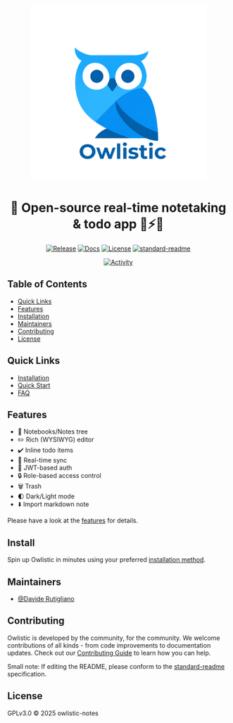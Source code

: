 <div align="center">

  <img src="src/frontend/assets/logo/owlistic-w-text.png" width="400px" />
  
  # 🦉 Open-source real-time notetaking & todo app 🔄⚡️🚀

  [![Release](https://img.shields.io/github/release/owlistic-notes/owlistic?style=flat-square)](https://github.com/owlistic-notes/owlistic/releases/latest)
  [![Docs](https://img.shields.io/badge/docs-online-blue.svg?style=flat-square)](https://owlistic-notes.github.io/owlistic/docs/category/overview)
  [![License](https://img.shields.io/badge/license-GPLv3-blue.svg?style=flat-square)](LICENSE)
  [![standard-readme](https://img.shields.io/badge/standard--readme-OK-green.svg?style=flat-square)](https://github.com/RichardLitt/standard-readme)

  [![Activity](https://img.shields.io/github/commit-activity/m/badges/shields)](https://github.com/owlistic-notes/owlistic/pulse)

</div>

## Table of Contents

- [Quick Links](#quick-links)
- [Features](#features)
- [Installation](#install)
- [Maintainers](#maintainers)
- [Contributing](#contributing)
- [License](#license)

## Quick Links

- [Installation](https://owlistic-notes.github.io/owlistic/docs/category/installation)
- [Quick Start](https://owlistic-notes.github.io/owlistic/docs/overview/quick-start)
- [FAQ](https://owlistic-notes.github.io/owlistic/docs/troubleshooting/faq)
<!--
- [Api Reference](https://owlistic-notes.github.io/owlistic/docs/category/api-reference)
-->

## Features

- 📒 Notebooks/Notes tree
- ✏️ Rich (WYSIWYG) editor
- ✔️ Inline todo items
- 🔄 Real-time sync
- 🔑 JWT-based auth
- 🔒 Role-based access control
- 🗑 Trash
- 🌓 Dark/Light mode
- ⬇️ Import markdown note

Please have a look at the [features](https://owlistic-notes.github.io/owlistic/docs/category/features) for details.

## Install

Spin up Owlistic in minutes using your preferred [installation method](https://owlistic-notes.github.io/owlistic/docs/category/installation).

## Maintainers

- [@Davide Rutigliano](https://github.com/DavideRutigliano)

## Contributing

Owlistic is developed by the community, for the community. We welcome contributions of all kinds - from code improvements to documentation updates. Check out our [Contributing Guide](https://owlistic-notes.github.io/owlistic/docs/category/contributing) to learn how you can help.

Small note: If editing the README, please conform to the
[standard-readme](https://github.com/RichardLitt/standard-readme) specification.

## License

GPLv3.0 © 2025 owlistic-notes
